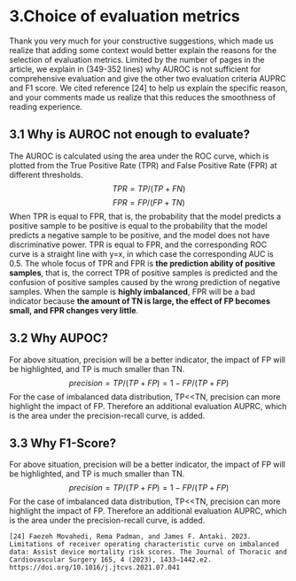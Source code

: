 # 3.Choice of evaluation metrics
Thank you very much for your constructive suggestions, which made us realize that adding some context would better explain the reasons for the selection of evaluation metrics. Limited by the number of pages in the article, we explain in (349-352 lines) why AUROC is not sufficient for comprehensive evaluation and give the other two evaluation criteria AUPRC and F1 score. We cited reference [24] to help us explain the specific reason, and your comments made us realize that this reduces the smoothness of reading experience.

## 3.1 Why is AUROC not enough to evaluate?
The AUROC is calculated using the area under the ROC curve, which is plotted from the True Positive Rate (TPR) and False Positive Rate (FPR) at different thresholds. 
$$TPR = TP/(TP+FN)$$
$$FPR = FP/(FP+TN)$$
When TPR is equal to FPR, that is, the probability that the model predicts a positive sample to be positive is equal to the probability that the model predicts a negative sample to be positive, and the model does not have discriminative power. TPR is equal to FPR, and the corresponding ROC curve is a straight line with y=x, in which case the corresponding AUC is 0.5.
The whole focus of TPR and FPR is **the prediction ability of positive samples**, that is, the correct TPR of positive samples is predicted and the confusion of positive samples caused by the wrong prediction of negative samples.
When the sample is **highly imbalanced**, FPR will be a bad indicator because **the amount of TN is large, the effect of FP becomes small, and FPR changes very little**.

## 3.2 Why AUPOC?
For above situation, precision will be a better indicator, the impact of FP will be highlighted, and TP is much smaller than TN.
$$precision = TP/(TP+FP) = 1 - FP/(TP+FP)$$
For the case of imbalanced data distribution, TP<<TN, precision can more highlight the impact of FP. Therefore an additional evaluation AUPRC, which is the area under the precision-recall curve, is added.

## 3.3 Why F1-Score?
For above situation, precision will be a better indicator, the impact of FP will be highlighted, and TP is much smaller than TN.
$$precision = TP/(TP+FP) = 1 - FP/(TP+FP)$$
For the case of imbalanced data distribution, TP<<TN, precision can more highlight the impact of FP. Therefore an additional evaluation AUPRC, which is the area under the precision-recall curve, is added.
```
[24] Faezeh Movahedi, Rema Padman, and James F. Antaki. 2023. Limitations of receiver operating characteristic curve on imbalanced data: Assist device mortality risk scores. The Journal of Thoracic and Cardiovascular Surgery 165, 4 (2023), 1433–1442.e2. https://doi.org/10.1016/j.jtcvs.2021.07.041
```
<!--stackedit_data:
eyJoaXN0b3J5IjpbNTQ0MTM0OTk5LC0yMDU5MzQ4NDYwLDE0MD
c0MTU3NjQsMTI1MjY2OTU2MSwtMjE0NjE5NjM4MF19
-->